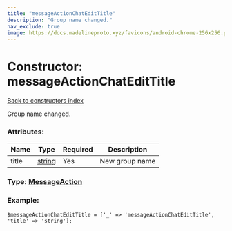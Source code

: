 ```yaml
---
title: "messageActionChatEditTitle"
description: "Group name changed."
nav_exclude: true
image: https://docs.madelineproto.xyz/favicons/android-chrome-256x256.png
---
```

# Constructor: messageActionChatEditTitle  
[Back to constructors index](/API_docs/constructors/index.html)



Group name changed.

### Attributes:

| Name     |    Type       | Required | Description |
|----------|---------------|----------|-------------|
|title|[string](/API_docs/types/string.html) | Yes|New group name|



### Type: [MessageAction](/API_docs/types/MessageAction.html)


### Example:

```
$messageActionChatEditTitle = ['_' => 'messageActionChatEditTitle', 'title' => 'string'];
```  
